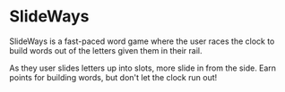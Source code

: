 SlideWays
=========================

SlideWays is a fast-paced word game where the user races the clock to build words out of the letters given them in their rail.

As they user slides letters up into slots, more slide in from the side. Earn points for building words, but don't let the clock run out!